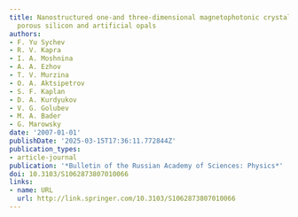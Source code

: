 ```yaml
---
title: Nanostructured one-and three-dimensional magnetophotonic crystals based on
  porous silicon and artificial opals
authors:
- F. Yu Sychev
- R. V. Kapra
- I. A. Moshnina
- A. A. Ezhov
- T. V. Murzina
- O. A. Aktsipetrov
- S. F. Kaplan
- D. A. Kurdyukov
- V. G. Golubev
- M. A. Bader
- G. Marowsky
date: '2007-01-01'
publishDate: '2025-03-15T17:36:11.772844Z'
publication_types:
- article-journal
publication: '*Bulletin of the Russian Academy of Sciences: Physics*'
doi: 10.3103/S1062873807010066
links:
- name: URL
  url: http://link.springer.com/10.3103/S1062873807010066
---
```

